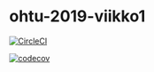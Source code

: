 # ohtu-2019-viikko1

[![CircleCI](https://circleci.com/gh/saarasat/ohtu-2019-viikko1.svg?style=svg)](https://circleci.com/gh/saarasat/ohtu-2019-viikko1)

[![codecov](https://codecov.io/gh/saarasat/ohtu-2019-viikko1/branch/master/graph/badge.svg)](https://codecov.io/gh/saarasat/ohtu-2019-viikko1)
